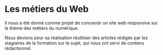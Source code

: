 # Les métiers du Web

Il nous a été donné comme projet de concevoir un site web responsive sur le thème des métiers du numérique. 

Nous devions pour sa réalisation réutiliser des articles rédigés par les stagiaires de la formation sur le sujet, qui nous ont servi de contenu rédactionnel.

